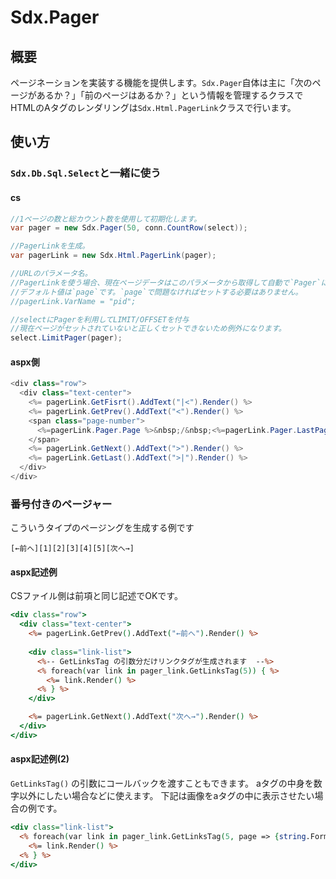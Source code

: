 # Sdx.Pager

## 概要

ページネーションを実装する機能を提供します。`Sdx.Pager`自体は主に「次のページがあるか？」「前のページはあるか？」という情報を管理するクラスでHTMLのAタグのレンダリングは`Sdx.Html.PagerLink`クラスで行います。

## 使い方

### `Sdx.Db.Sql.Select`と一緒に使う

#### cs

```c#
//1ページの数と総カウント数を使用して初期化します。
var pager = new Sdx.Pager(50, conn.CountRow(select));

//PagerLinkを生成。
var pagerLink = new Sdx.Html.PagerLink(pager);

//URLのパラメータ名。
//PagerLinkを使う場合、現在ページデータはこのパラメータから取得して自動で`Pager`にセットします。
//デフォルト値は`page`です。`page`で問題なければセットする必要はありません。
//pagerLink.VarName = "pid";

//selectにPagerを利用してLIMIT/OFFSETを付与
//現在ページがセットされていないと正しくセットできないため例外になります。
select.LimitPager(pager);
```

#### aspx側

```c#
<div class="row">
  <div class="text-center">
    <%= pagerLink.GetFisrt().AddText("|<").Render() %>
    <%= pagerLink.GetPrev().AddText("<").Render() %>
    <span class="page-number">
      <%=pagerLink.Pager.Page %>&nbsp;/&nbsp;<%=pagerLink.Pager.LastPage %>
    </span>
    <%= pagerLink.GetNext().AddText(">").Render() %>
    <%= pagerLink.GetLast().AddText(">|").Render() %>
  </div>
</div>
```

### 番号付きのページャー
こういうタイプのページングを生成する例です
```
[←前へ][1][2][3][4][5][次へ→]
```

#### aspx記述例
CSファイル側は前項と同じ記述でOKです。
```asp
<div class="row">
  <div class="text-center">
    <%= pagerLink.GetPrev().AddText("←前へ").Render() %>
    
    <div class="link-list">
      <%-- GetLinksTag の引数分だけリンクタグが生成されます  --%>
      <% foreach(var link in pager_link.GetLinksTag(5)) { %>
        <%= link.Render() %>
      <% } %>
    </div>

    <%= pagerLink.GetNext().AddText("次へ→").Render() %>
  </div>
</div>
```

#### aspx記述例(2)
`GetLinksTag()` の引数にコールバックを渡すこともできます。
aタグの中身を数字以外にしたい場合などに使えます。
下記は画像をaタグの中に表示させたい場合の例です。
```asp
<div class="link-list">
  <% foreach(var link in pager_link.GetLinksTag(5, page => {string.Format(@"<img src='/path/to/img/{0}.jpg alt='{0}' />", page)})) { %>
    <%= link.Render() %>
  <% } %>
</div>
```
